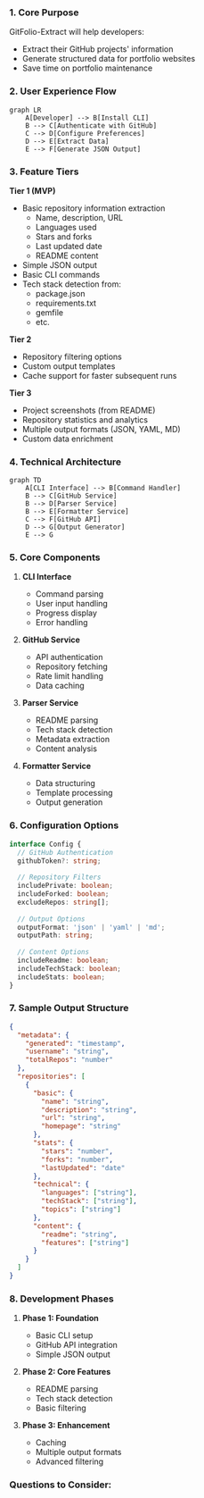 ### 1. Core Purpose
GitFolio-Extract will help developers:
- Extract their GitHub projects' information
- Generate structured data for portfolio websites
- Save time on portfolio maintenance

### 2. User Experience Flow
```mermaid
graph LR
    A[Developer] --> B[Install CLI]
    B --> C[Authenticate with GitHub]
    C --> D[Configure Preferences]
    D --> E[Extract Data]
    E --> F[Generate JSON Output]
```

### 3. Feature Tiers

**Tier 1 (MVP)**
- Basic repository information extraction
  - Name, description, URL
  - Languages used
  - Stars and forks
  - Last updated date
  - README content
- Simple JSON output
- Basic CLI commands
- Tech stack detection from:
  - package.json
  - requirements.txt
  - gemfile
  - etc.

**Tier 2**

- Repository filtering options
- Custom output templates
- Cache support for faster subsequent runs

**Tier 3**
- Project screenshots (from README)
- Repository statistics and analytics
- Multiple output formats (JSON, YAML, MD)
- Custom data enrichment

### 4. Technical Architecture

```mermaid
graph TD
    A[CLI Interface] --> B[Command Handler]
    B --> C[GitHub Service]
    B --> D[Parser Service]
    B --> E[Formatter Service]
    C --> F[GitHub API]
    D --> G[Output Generator]
    E --> G
```

### 5. Core Components

1. **CLI Interface**
   - Command parsing
   - User input handling
   - Progress display
   - Error handling

2. **GitHub Service**
   - API authentication
   - Repository fetching
   - Rate limit handling
   - Data caching

3. **Parser Service**
   - README parsing
   - Tech stack detection
   - Metadata extraction
   - Content analysis

4. **Formatter Service**
   - Data structuring
   - Template processing
   - Output generation

### 6. Configuration Options

```typescript
interface Config {
  // GitHub Authentication
  githubToken?: string;
  
  // Repository Filters
  includePrivate: boolean;
  includeForked: boolean;
  excludeRepos: string[];
  
  // Output Options
  outputFormat: 'json' | 'yaml' | 'md';
  outputPath: string;
  
  // Content Options
  includeReadme: boolean;
  includeTechStack: boolean;
  includeStats: boolean;
}
```

### 7. Sample Output Structure

```json
{
  "metadata": {
    "generated": "timestamp",
    "username": "string",
    "totalRepos": "number"
  },
  "repositories": [
    {
      "basic": {
        "name": "string",
        "description": "string",
        "url": "string",
        "homepage": "string"
      },
      "stats": {
        "stars": "number",
        "forks": "number",
        "lastUpdated": "date"
      },
      "technical": {
        "languages": ["string"],
        "techStack": ["string"],
        "topics": ["string"]
      },
      "content": {
        "readme": "string",
        "features": ["string"]
      }
    }
  ]
}
```

### 8. Development Phases

1. **Phase 1: Foundation**
   - Basic CLI setup
   - GitHub API integration
   - Simple JSON output

2. **Phase 2: Core Features**
   - README parsing
   - Tech stack detection
   - Basic filtering

3. **Phase 3: Enhancement**
   - Caching
   - Multiple output formats
   - Advanced filtering

### Questions to Consider:
